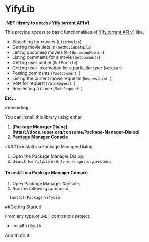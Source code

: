 # YifyLib
**.NET library to access [Yify torrent](https://yts.re/) API v1.**

This provide access to basic functionalities of [Yify torrent API v1](https://yts.re/api) like,

* Searching for movies (`ListMovies`)
* Getting movie details (`GetMovieDetails`)
* Listing upcoming movies (`GetUpcomingMovies`)
* Listing comments for a movie (`GetComments`)
* Getting user profile (`GetProfile`)
* Getting user information for a particular user (`GetUser`)
* Posting comments (`PostComment `)
* Listing the current movie requests (`RequestList `)
* Vote for request (`VoteRequest `)
* Requesting a movie  (`MakeRequest `)

**Etc…**

##Installing

You can install this library using either 

1. **[Package Manager Dialog] (https://docs.nuget.org/consume/Package-Manager-Dialog)**
2. **[Package Manager Console](http://docs.nuget.org/consume/package-manager-console)** 

####To install via Package Manager Dialog

1. Open the Package Manager Dialog.
2. Search for `YifyLib` in `Online` > `nuget.org` section.

#### To install via Package Manager Console

1. Open Package Manager Console.
2. Run the following command.

```
  Install-Package YifyLib
```

##Getting Started

From any type of .NET compatible project.

* Install `YifyLib`

And that's it!.

